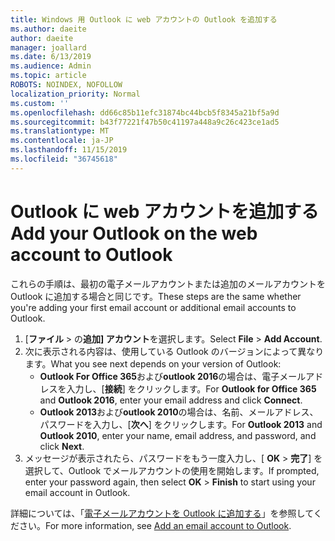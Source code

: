 ```yaml
---
title: Windows 用 Outlook に web アカウントの Outlook を追加する
ms.author: daeite
author: daeite
manager: joallard
ms.date: 6/13/2019
ms.audience: Admin
ms.topic: article
ROBOTS: NOINDEX, NOFOLLOW
localization_priority: Normal
ms.custom: ''
ms.openlocfilehash: dd66c85b11efc31874bc44bcb5f8345a21bf5a9d
ms.sourcegitcommit: b43f77221f47b50c41197a448a9c26c423ce1ad5
ms.translationtype: MT
ms.contentlocale: ja-JP
ms.lasthandoff: 11/15/2019
ms.locfileid: "36745618"
---
```

# <a name="add-your-outlook-on-the-web-account-to-outlook"></a><span data-ttu-id="f3580-102">Outlook に web アカウントを追加する</span><span class="sxs-lookup"><span data-stu-id="f3580-102">Add your Outlook on the web account to Outlook</span></span>

<span data-ttu-id="f3580-103">これらの手順は、最初の電子メールアカウントまたは追加のメールアカウントを Outlook に追加する場合と同じです。</span><span class="sxs-lookup"><span data-stu-id="f3580-103">These steps are the same whether you're adding your first email account or additional email accounts to Outlook.</span></span>

1. <span data-ttu-id="f3580-104">[**ファイル** > の**追加] アカウント**を選択します。</span><span class="sxs-lookup"><span data-stu-id="f3580-104">Select **File** > **Add Account**.</span></span>
1. <span data-ttu-id="f3580-105">次に表示される内容は、使用している Outlook のバージョンによって異なります。</span><span class="sxs-lookup"><span data-stu-id="f3580-105">What you see next depends on your version of Outlook:</span></span>
    - <span data-ttu-id="f3580-106">**Outlook For Office 365**および**outlook 2016**の場合は、電子メールアドレスを入力し、[**接続**] をクリックします。</span><span class="sxs-lookup"><span data-stu-id="f3580-106">For **Outlook for Office 365** and **Outlook 2016**, enter your email address and click **Connect**.</span></span>
    - <span data-ttu-id="f3580-107">**Outlook 2013**および**outlook 2010**の場合は、名前、メールアドレス、パスワードを入力し、[**次へ**] をクリックします。</span><span class="sxs-lookup"><span data-stu-id="f3580-107">For **Outlook 2013** and **Outlook 2010**, enter your name, email address, and password, and click **Next**.</span></span>
1. <span data-ttu-id="f3580-108">メッセージが表示されたら、パスワードをもう一度入力し、[ **OK** > **完了**] を選択して、Outlook でメールアカウントの使用を開始します。</span><span class="sxs-lookup"><span data-stu-id="f3580-108">If prompted, enter your password again, then select **OK** > **Finish** to start using your email account in Outlook.</span></span>

<span data-ttu-id="f3580-109">詳細については、「[電子メールアカウントを Outlook に追加する](https://support.office.com/article/6e27792a-9267-4aa4-8bb6-c84ef146101b)」を参照してください。</span><span class="sxs-lookup"><span data-stu-id="f3580-109">For more information, see [Add an email account to Outlook](https://support.office.com/article/6e27792a-9267-4aa4-8bb6-c84ef146101b).</span></span>